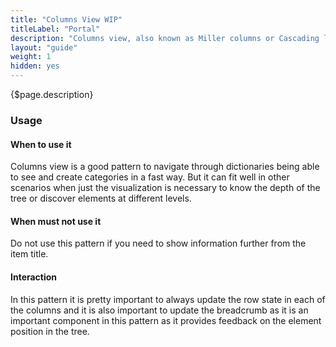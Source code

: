 ```yaml
---
title: "Columns View WIP"
titleLabel: "Portal"
description: "Columns view, also known as Miller columns or Cascading list, is a visualization type that allows to move faster in a tree view seeing several depth levels at same time."
layout: "guide"
weight: 1
hidden: yes
---
```


<div class="page-description">{$page.description}</div>

### Usage

#### When to use it

Columns view is a good pattern to navigate through dictionaries being able to see and create categories in a fast way. But it can fit well in other scenarios when just the visualization is necessary to know the depth of the tree or discover elements at different levels.

#### When must not use it

Do not use this pattern if you need to show information further from the item title.

#### Interaction

In this pattern it is pretty important to always update the row state in each of the columns and it is also important to update the breadcrumb as it is an important component in this pattern as it provides feedback on the element position in the tree.

